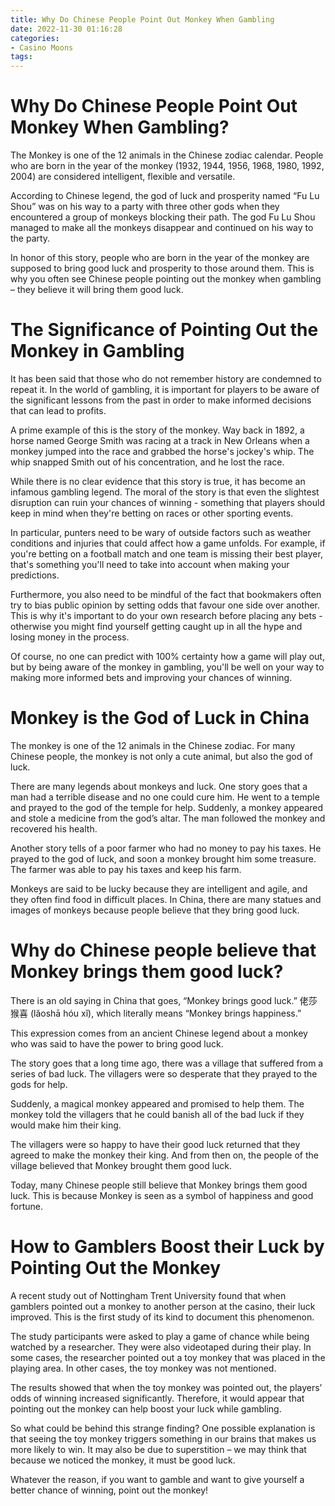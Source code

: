 ```yaml
---
title: Why Do Chinese People Point Out Monkey When Gambling 
date: 2022-11-30 01:16:28
categories:
- Casino Moons
tags:
---
```



#  Why Do Chinese People Point Out Monkey When Gambling? 

The Monkey is one of the 12 animals in the Chinese zodiac calendar. People who are born in the year of the monkey (1932, 1944, 1956, 1968, 1980, 1992, 2004) are considered intelligent, flexible and versatile.

According to Chinese legend, the god of luck and prosperity named “Fu Lu Shou” was on his way to a party with three other gods when they encountered a group of monkeys blocking their path. The god Fu Lu Shou managed to make all the monkeys disappear and continued on his way to the party.

In honor of this story, people who are born in the year of the monkey are supposed to bring good luck and prosperity to those around them. This is why you often see Chinese people pointing out the monkey when gambling – they believe it will bring them good luck.

#  The Significance of Pointing Out the Monkey in Gambling 

It has been said that those who do not remember history are condemned to repeat it. In the world of gambling, it is important for players to be aware of the significant lessons from the past in order to make informed decisions that can lead to profits.

A prime example of this is the story of the monkey. Way back in 1892, a horse named George Smith was racing at a track in New Orleans when a monkey jumped into the race and grabbed the horse's jockey's whip. The whip snapped Smith out of his concentration, and he lost the race.

While there is no clear evidence that this story is true, it has become an infamous gambling legend. The moral of the story is that even the slightest disruption can ruin your chances of winning - something that players should keep in mind when they're betting on races or other sporting events.

In particular, punters need to be wary of outside factors such as weather conditions and injuries that could affect how a game unfolds. For example, if you're betting on a football match and one team is missing their best player, that's something you'll need to take into account when making your predictions.

Furthermore, you also need to be mindful of the fact that bookmakers often try to bias public opinion by setting odds that favour one side over another. This is why it's important to do your own research before placing any bets - otherwise you might find yourself getting caught up in all the hype and losing money in the process.

Of course, no one can predict with 100% certainty how a game will play out, but by being aware of the monkey in gambling, you'll be well on your way to making more informed bets and improving your chances of winning.

#  Monkey is the God of Luck in China 

The monkey is one of the 12 animals in the Chinese zodiac. For many Chinese people, the monkey is not only a cute animal, but also the god of luck.

There are many legends about monkeys and luck. One story goes that a man had a terrible disease and no one could cure him. He went to a temple and prayed to the god of the temple for help. Suddenly, a monkey appeared and stole a medicine from the god’s altar. The man followed the monkey and recovered his health.

Another story tells of a poor farmer who had no money to pay his taxes. He prayed to the god of luck, and soon a monkey brought him some treasure. The farmer was able to pay his taxes and keep his farm.

Monkeys are said to be lucky because they are intelligent and agile, and they often find food in difficult places. In China, there are many statues and images of monkeys because people believe that they bring good luck.

#  Why do Chinese people believe that Monkey brings them good luck? 

There is an old saying in China that goes, “Monkey brings good luck.” 佬莎猴喜 (lǎoshā hóu xǐ), which literally means “Monkey brings happiness.” 

This expression comes from an ancient Chinese legend about a monkey who was said to have the power to bring good luck. 

The story goes that a long time ago, there was a village that suffered from a series of bad luck. The villagers were so desperate that they prayed to the gods for help. 

Suddenly, a magical monkey appeared and promised to help them. The monkey told the villagers that he could banish all of the bad luck if they would make him their king. 

The villagers were so happy to have their good luck returned that they agreed to make the monkey their king. And from then on, the people of the village believed that Monkey brought them good luck. 

Today, many Chinese people still believe that Monkey brings them good luck. This is because Monkey is seen as a symbol of happiness and good fortune.

#  How to Gamblers Boost their Luck by Pointing Out the Monkey

A recent study out of Nottingham Trent University found that when gamblers pointed out a monkey to another person at the casino, their luck improved. 
This is the first study of its kind to document this phenomenon.

The study participants were asked to play a game of chance while being watched by a researcher. They were also videotaped during their play. In some cases, the researcher pointed out a toy monkey that was placed in the playing area. In other cases, the toy monkey was not mentioned.

The results showed that when the toy monkey was pointed out, the players’ odds of winning increased significantly. Therefore, it would appear that pointing out the monkey can help boost your luck while gambling.

So what could be behind this strange finding? One possible explanation is that seeing the toy monkey triggers something in our brains that makes us more likely to win. It may also be due to superstition – we may think that because we noticed the monkey, it must be good luck.

Whatever the reason, if you want to gamble and want to give yourself a better chance of winning, point out the monkey!